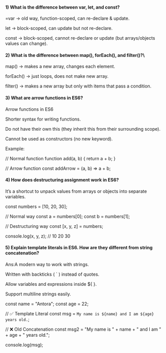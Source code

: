 <!-- question 01 -->
#### 1) What is the difference between var, let, and const?
=var → old way, function-scoped, can re-declare & update.

let → block-scoped, can update but not re-declare.

const → block-scoped, cannot re-declare or update (but arrays/objects values can change).

<!-- question 02 -->
#### 2) What is the difference between map(), forEach(), and filter()?\
map() → makes a new array, changes each element.

forEach() → just loops, does not make new array.

filter() → makes a new array but only with items that pass a condition.

<!-- question 03 -->
#### 3) What are arrow functions in ES6?
Arrow functions in ES6

Shorter syntax for writing functions.

Do not have their own this (they inherit this from their surrounding scope).

Cannot be used as constructors (no new keyword).

Example:

// Normal function
function add(a, b) {
  return a + b;
}

// Arrow function
const addArrow = (a, b) => a + b;

<!-- question-4 -->
#### 4) How does destructuring assignment work in ES6?
It’s a shortcut to unpack values from arrays or objects into separate variables.
<!-- example -->
const numbers = [10, 20, 30];

// Normal way
const a = numbers[0];
const b = numbers[1];

// Destructuring way
const [x, y, z] = numbers;

console.log(x, y, z); // 10 20 30

<!-- question no-5 -->
#### 5) Explain template literals in ES6. How are they different from string concatenation?
Ans:A modern way to work with strings.

Written with backticks ( ` ) instead of quotes.

Allow variables and expressions inside ${ }.

Support multiline strings easily.
<!-- example -->
const name = "Antora";
const age = 22;

// ✅ Template Literal
const msg = `My name is ${name} and I am ${age} years old.`;

// ❌ Old Concatenation
const msg2 = "My name is " + name + " and I am " + age + " years old.";

console.log(msg);
